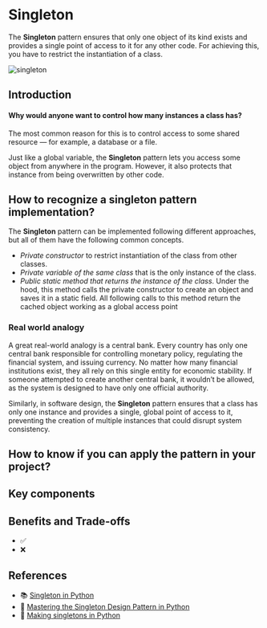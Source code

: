 # Singleton

The **Singleton** pattern ensures that only one object of its kind exists and provides a single point of access to it for any other code. For achieving this, you have to restrict the instantiation of a class.

![singleton](https://github.com/user-attachments/assets/fe89cab8-db18-4276-b10a-c8bbe9db0c7a)

## Introduction

#### Why would anyone want to control how many instances a class has?

The most common reason for this is to control access to some shared resource — for example, a database or a file.

Just like a global variable, the **Singleton** pattern lets you access some object from anywhere in the program. However, it also protects that instance from being overwritten by other code.

## How to recognize a singleton pattern implementation?
The **Singleton** pattern can be implemented following different approaches, but all of them have the following common concepts.

-   _Private constructor_ to restrict instantiation of the class from other classes.
-   _Private variable of the same class_ that is the only instance of the class.
-   _Public static method that returns the instance of the class_. Under the hood, this method calls the private constructor to create an object and saves it in a static field. All following calls to this method return the cached object working as a global access point

### Real world analogy

A great real-world analogy is a central bank. Every country has only one central bank responsible for controlling monetary policy, regulating the financial system, and issuing currency. No matter how many financial institutions exist, they all rely on this single entity for economic stability. If someone attempted to create another central bank, it wouldn’t be allowed, as the system is designed to have only one official authority.

Similarly, in software design, the **Singleton** pattern ensures that a class has only one instance and provides a single, global point of access to it, preventing the creation of multiple instances that could disrupt system consistency.

## How to know if you can apply the pattern in your project?

## Key components

## Benefits and Trade-offs

-   ✅
-   ❌

## References

-   📚 [Singleton in Python](https://refactoring.guru/design-patterns/singleton/python/example)
-   📼 [Mastering the Singleton Design Pattern in Python](https://youtu.be/Awoh5-Yr6SE)
-   📼 [Making singletons in Python](https://youtu.be/sppHANksoG4)
